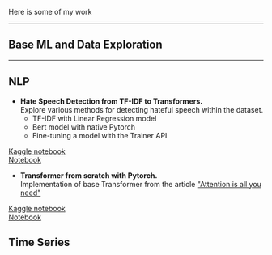 Here is some of my work

-----------------------

## Base ML and Data Exploration
----------------------------



## NLP
- **Hate Speech Detection from TF-IDF to Transformers.**  
Explore various methods for detecting hateful speech within the dataset.
    - TF-IDF with Linear Regression model  
    - Bert model with native Pytorch  
    - Fine-tuning a model with the Trainer API   
  
[Kaggle notebook](https://www.kaggle.com/code/abramova/hate-speech-detection-from-tf-idf-to-transformers)  
[Notebook](https://github.com/KatyKasilina/projects/blob/main/nlp/hate-speech-detection-from-tf-idf-to-transformers.ipynb)
- **Transformer from scratch with Pytorch.**    
Implementation of base Transformer from the article ["Attention is all you need"](https://proceedings.neurips.cc/paper_files/paper/2017/file/3f5ee243547dee91fbd053c1c4a845aa-Paper.pdf)   

[Kaggle notebook](https://www.kaggle.com/code/abramova/hate-speech-detection-from-tf-idf-to-transformers)  
[Notebook](https://github.com/KatyKasilina/projects/blob/main/nlp/transformer-classification-from-scratch-pytorch.ipynb)


## Time Series
